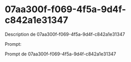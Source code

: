 # 07aa300f-f069-4f5a-9d4f-c842a1e31347

Description de 07aa300f-f069-4f5a-9d4f-c842a1e31347

Prompt:

Prompt de 07aa300f-f069-4f5a-9d4f-c842a1e31347